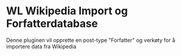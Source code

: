 # WL Wikipedia Import og Forfatterdatabase

Denne pluginen vil opprette en post-type "Forfatter" og verkøty for å importere data fra Wikipedia

